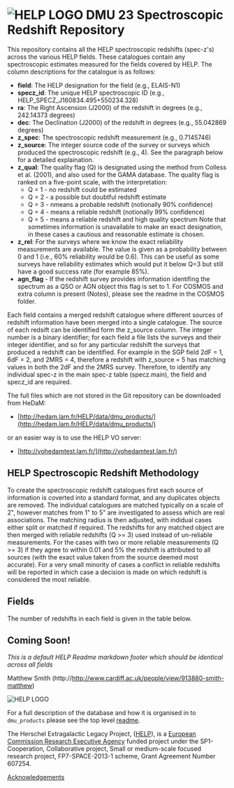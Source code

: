 

# ![HELP LOGO](https://avatars1.githubusercontent.com/u/7880370?s=75&v=4) DMU 23 Spectroscopic Redshift Repository

This repository contains all the HELP spectroscopic redshifts (spec-z's) across the various HELP fields. These catalogues contain any spectroscopic estimates measured for the fields covered by HELP. The column descriptions for the catalogue is as follows:

- **field**: The HELP designation for the field (e.g., ELAIS-N1)
- **specz_id**: The unique HELP spectroscopic ID (e.g., HELP_SPECZ_J160834.495+550234.328)
- **ra**: The Right Ascension (J2000) of the redshift in degrees (e.g., 242.14373 degrees)
- **dec**: The Declination (J2000) of the redshift in degrees (e.g., 55.042869 degrees)
- **z_spec**: The spectroscopic redshift measurement (e.g., 0.7145746)
- **z_source**: The integer source code of the survey or surveys which produced the spectroscopic redshift (e.g., 4). See the paragraph below for a detailed explaination.
- **z_qual**: The quality flag (Q) is designated using the method from Colless et al. (2001), and also used for the GAMA database. The quality flag is ranked on a five-point scale, with the interpretation:
	- Q = 1 - no redshift could be estimated
	- Q = 2 - a possible but doubtful redshift estimate
	- Q = 3 - nmeans a probable redshift (notionally 90% confidence)
	- Q = 4 - means a reliable redshift (notionally 99% confidence)
	- Q = 5 - means a reliable redshift and high quality spectrum
  Note that sometimes information is unavailable to make an exact designation, in these cases a cautious and reasonable estimate is chosen.
- **z_rel**: For the surveys where we know the exact reliability measurements are available. The value is given as a probability between 0 and 1 (i.e., 60% reliability would be 0.6). This can be useful as some surveys have reliability estimates which would put it below Q=3 but still have a good success rate (for example 85%).
- **agn_flag** - If the redshift survey provides information identifing the spectrum as a QSO or AGN object this flag is set to 1.
For COSMOS and extra column is present (Notes), please see the readme in the COSMOS folder.

Each field contains a merged redshift catalogue where different sources of redshift information have been merged into a single catalogue. The source of each redsift can be identified form the z_source column. The integer number is a binary identifier; for each field a file lists the surveys and their integer identifier, and so for any particular redshift the surveys that produced a redshift can be identified. For example in the SGP field 2dF = 1, 6dF = 2, and 2MRS = 4, therefore a redshift with z_source = 5 has matching values in both the 2dF and the 2MRS survey.
Therefore, to identify any individual spec-z in the main spec-z table (specz.main), the field and specz_id are required.


The full files which are not stored in the Git repository can be downloaded from HeDaM:

- [http://hedam.lam.fr/HELP/data/dmu_products/](http://hedam.lam.fr/HELP/data/dmu_products/)

or an easier way is to use the HELP VO server:

- [http://vohedamtest.lam.fr/](http://vohedamtest.lam.fr/)

## HELP Spectroscopic Redshift Methodology

To create the spectroscopic redshift catalogues first each source of information is coverted into a standard format, and 
any duplicates objects are removed. The individual catalogues are matched typically on a scale of 2", however matches from 1" 
to 5" are investigated to assess which are real associations. The matching radius is then adjusted, with indidual cases either split or matched if required. The redshifts for any matched object are then merged with reliable redshifts (Q >= 3) used instead of un-reliable measurements. For the cases with two or more reliable measurements (Q >= 3) if they agree to within 0.01 and 5% the redshift is attributed to all sources (with the exact value taken from the source deemed most accurate). For a very small minority of cases a conflict in reliable redshifts will be reported in which case a decision is made on which redshift is considered the most reliable.

## Fields

The number of redshifts in each field is given in the table below.

Coming Soon!
-------------------------------------------------------------------------------

*This is a default HELP Readme markdown footer which should be identical across all fields*

Matthew Smith (http://http://www.cardiff.ac.uk/people/view/913880-smith-matthew)

 ![HELP LOGO](https://avatars1.githubusercontent.com/u/7880370?s=75&v=4)
 
For a full description of the database and how it is organised in to `dmu_products` please see the top level [readme](../readme.md).
 
The Herschel Extragalactic Legacy Project, ([HELP](http://herschel.sussex.ac.uk/)), is a [European Commission Research Executive Agency](https://ec.europa.eu/info/departments/research-executive-agency_en)
funded project under the SP1-Cooperation, Collaborative project, Small or medium-scale focused research project, FP7-SPACE-2013-1 scheme, Grant Agreement
Number 607254.

[Acknowledgements](http://herschel.sussex.ac.uk/acknowledgements)

